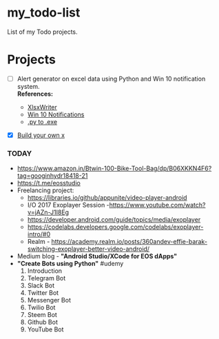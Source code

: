 # my_todo-list
List of my Todo projects.

# Projects
* [ ] Alert generator on excel data using Python and Win 10 notification system. <br/>
  **References:**
	- [XlsxWriter](https://xlsxwriter.readthedocs.io/)
	- [Win 10 Notifications](https://github.com/jithurjacob/Windows-10-Toast-Notifications)
	- [.py to .exe](https://medium.com/dreamcatcher-its-blog/making-an-stand-alone-executable-from-a-python-script-using-pyinstaller-d1df9170e263)
	

* [x] [Build your own x](https://github.com/danistefanovic/build-your-own-x)


### TODAY
* https://www.amazon.in/Btwin-100-Bike-Tool-Bag/dp/B06XKKN4F6?tag=googinhydr18418-21
* https://t.me/eosstudio
* Freelancing project:
  - https://libraries.io/github/appunite/video-player-android
  - I/O 2017 Exoplayer Session -https://www.youtube.com/watch?v=jAZn-J1I8Eg
  - https://developer.android.com/guide/topics/media/exoplayer
  - https://codelabs.developers.google.com/codelabs/exoplayer-intro/#0
  - Realm - https://academy.realm.io/posts/360andev-effie-barak-switching-exoplayer-better-video-android/
* Medium blog - **"Android Studio/XCode for EOS dApps"**
* **"Create Bots using Python"**  #udemy
  1. Introduction
  2. Telegram Bot
  3. Slack Bot
  4. Twitter Bot
  5. Messenger Bot
  6. Twilio Bot
  7. Steem Bot
  8. Github Bot
  9. YouTube Bot
	
